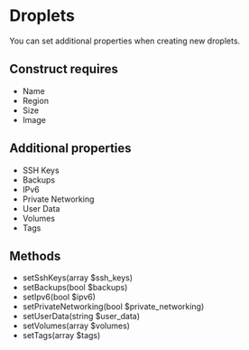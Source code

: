 # Droplets

You can set additional properties when creating new droplets.

## Construct requires

* Name
* Region
* Size
* Image

## Additional properties

* SSH Keys
* Backups
* IPv6
* Private Networking
* User Data
* Volumes
* Tags

## Methods

* setSshKeys(array $ssh_keys)
* setBackups(bool $backups)
* setIpv6(bool $ipv6)
* setPrivateNetworking(bool $private_networking)
* setUserData(string $user_data)
* setVolumes(array $volumes)
* setTags(array $tags)
